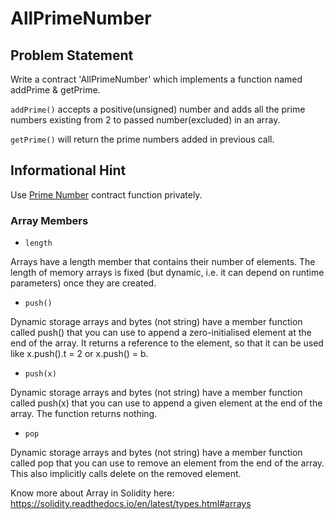 # AllPrimeNumber
## Problem Statement

Write a contract 'AllPrimeNumber' which implements a function named addPrime & getPrime.

`addPrime()` accepts a positive(unsigned) number and adds all the prime numbers existing from 2 to passed number(excluded) in an array.

`getPrime()` will return the prime numbers added in previous call.

## Informational Hint

Use [Prime Number](https://github.com/Aniket-Engg/solidity-school/blob/master/std-1/4_PrimeNumber/PrimeNumber.sol) contract function privately.

### Array Members
* `length`

Arrays have a length member that contains their number of elements. The length of memory arrays is fixed (but dynamic, i.e. it can depend on runtime parameters) once they are created.

* `push()`

Dynamic storage arrays and bytes (not string) have a member function called push() that you can use to append a zero-initialised element at the end of the array. It returns a reference to the element, so that it can be used like x.push().t = 2 or x.push() = b.

* `push(x)`

Dynamic storage arrays and bytes (not string) have a member function called push(x) that you can use to append a given element at the end of the array. The function returns nothing.

* `pop`

Dynamic storage arrays and bytes (not string) have a member function called pop that you can use to remove an element from the end of the array. This also implicitly calls delete on the removed element.

Know  more about Array in Solidity here: https://solidity.readthedocs.io/en/latest/types.html#arrays